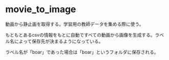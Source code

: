 # movie_to_image
動画から静止画を取得する。学習用の教師データを集める際に使う。

もともとあるcsvの情報をもとに自動ですべての動画から画像を生成する。ラベル名によって保存先が決まるようになっている。

ラベル名が「boar」であった場合は「boar」というフォルダに保存される。
